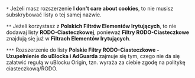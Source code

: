 `*` Jeżeli masz rozszerzenie **I don't care about cookies**, to nie musisz subskrybować listy o tej samej nazwie.

`**` Jeżeli korzystasz z **Polskich Filtrów Elementów Irytujących**, to nie dodawaj listy **RODO-Ciasteczkowej**, ponieważ **Filtry RODO-Ciasteczkowe** znajdują się już w **Filtrach Elementów Irytujących**.

`***` Rozszerzenie do listy **Polskie Filtry RODO-Ciasteczkowe - Uzupełnienie do uBlocka i AdGuarda** zajmuje się tym, czego nie da się załatwić regułą w uBlocku Origin, tzn. wyraża za ciebie zgodę na politykę ciasteczkową/RODO.
